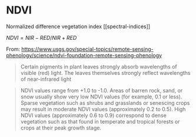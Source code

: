 # NDVI

Normalized difference vegetation index
[[spectral-indices]]

$NDVI = NIR - RED / NIR + RED$


From: https://www.usgs.gov/special-topics/remote-sensing-phenology/science/ndvi-foundation-remote-sensing-phenology

> Certain pigments in plant leaves strongly absorb wavelengths of visible (red) light. The leaves themselves strongly reflect wavelengths of near-infrared light

> NDVI values range from +1.0 to -1.0. Areas of barren rock, sand, or snow usually show very low NDVI values (for example, 0.1 or less). Sparse vegetation such as shrubs and grasslands or senescing crops may result in moderate NDVI values (approximately 0.2 to 0.5). High NDVI values (approximately 0.6 to 0.9) correspond to dense vegetation such as that found in temperate and tropical forests or crops at their peak growth stage.